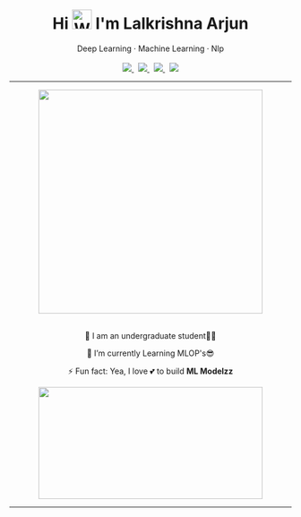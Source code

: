 <div align="center">
         <h1>Hi <img src="https://raw.githubusercontent.com/nixin72/nixin72/master/wave.gif" alt="Waving hand animated gif"                     height="35" width="35"/>
             I'm <b>Lalkrishna Arjun</b>
         </h1> 
         Deep Learning · Machine Learning · Nlp
</div>

<br>

<div align="center">
    <a href='https://github.com/lkarjun'>
      <img src="https://img.shields.io/badge/GitHub-100000?style=for-the-badge&logo=github&logoColor=white">
    </a>
    &nbsp;
    <a href='https://www.linkedin.com/in/lkarjun/'>
      <img src="https://img.shields.io/badge/LinkedIn-0077B5?style=for-the-badge&logo=linkedin&logoColor=white">
    </a>
    &nbsp;  
    <a href='https://twitter.com/lk_arjun_'>
      <img src="https://img.shields.io/badge/Twitter-1DA1F2?style=for-the-badge&logo=twitter&logoColor=white">
    </a>
    &nbsp;  
    <img src="https://komarev.com/ghpvc/?username=lkarjun&style=for-the-badge&color=3c6e71">
         
</div>

---

<div align='center'>
    <img src='https://github-readme-streak-stats.herokuapp.com/?user=lkarjun&theme=radical' width="400">
</div>

<br>

<div align='center'>
 <div>
   <p>📖 I am an undergraduate student👨‍🎓</p>
   <p>🌱 I’m currently Learning MLOP's😎</p>
   <p>⚡ Fun fact: Yea, I love 💕 to build <b>ML Modelzz</b></p>
 </div>
</div>


<div align='center'>
    <img src='https://github-readme-stats.vercel.app/api/top-langs/?username=lkarjun&langs_count=4&theme=radical' height="200" width="400">
</div>
    

  ---
  
<!--
<div align='center'>
    <h3> Important Repository 🛑</h3>   
    <div>
       <p>💾 Project <b>HeartDisease Prediction - (Continuous Machine Learning)</b> <a href='https://github.com/lkarjun/heartdisease-prediction'>🔗</a></p>
    </div>
    <img src='https://img.shields.io/badge/status-completed-brightgreen?style=flat&color=990000'>
</div>
-->
